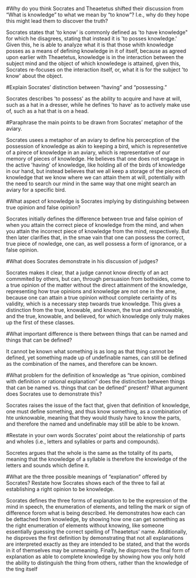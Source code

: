 #Why do you think Socrates and Theaetetus shifted their discussion from “What is knowledge” to what we mean by “to know”? I.e., why do they hope this might lead them to discover the truth?

Socrates states that 'to know' is commonly defined as 'to have knowledge" for which he disagrees, stating that instead it is 'to posses knowledge.' Given this, he is able to analyze what it is that those whith knowledge posses as a means of defining knowledge in it of itself, because as agreed upon earlier with Theaetetus, knowledge is in the interaction between the subject mind and the object of which knowledege is attained, given this, Socrates re-focuses on the interaction itself, or, what it is for the subject 'to know' about the object.

#Explain Socrates’ distinction between “having” and “possessing.”

Socrates describes 'to possess' as the ability to acquire and have at will, such as a hat in a dresser, while he defines 'to have' as to actively make use of, such as a hat that is on a head.

#Paraphrase the main points to be drawn from Socrates’ metaphor of the aviary.

Socrates usees a metaphor of an aviary to define his percecption of the possession of knowledge as akin to keeping a bird, which is representetive of a pirece of knowledge in an aviary, which is representative of our memory of pieces of knowledge. He believes that one does not engage in the active 'having' of knowledge, like holding all of the birds of knowledge in our hand, but instead believes that we all keep a storage of the pieces of knowledge that we know where we can attain them at will, potentially with the need to search our mind in the same way that one might search an aviary for a specific bird.

#What aspect of knowledge is Socrates implying by distinguishing between true opinion and false opinion?

Socrates initially defines the difference between true and false opinion of when you attain the correct piece of knowledge from the mind, and when you attain the incorrect piece of knowledge from the mind, respectively. But then later clarifies that, in the smae vain that one can possess the correct, true piece of nowledge, one can, as well possess a form of ignorance, or a false opinion.

#What does Socrates demonstrate in his discussion of judges?

Socrates makes it clear, that a judge cannot know directly of an act commmited by others, but can, through persuasion from bothsides, come to a true opinion of the matter without the direct attainment of the knowledge, representing how true opinions and knowledge are not one in the ame, because one can attain a true opinion without complete certainty of its validity, which is a necessary step twoards true knowledge. This gives a distinction from the true, knowable, and known, the true and unknowable, and the true, knowable, and believed, for which knowledge only truly makes up the first of these classes. 

#What important difference is there between things that can be named and things that can be defined?

It cannot be known what something is as long as that thing cannot be defined, yet something made up of undefinable names, can still be defined as the combination of the names, and therefore can be known.

#What problem for the definition of knowledge as “true opinion, combined with definition or rational explanation” does the distinction between things that can be named vs. things that can be defined” present? What argument does Socrates use to demonstrate this?

Socrates raises the issue of the fact that, given that definition of knowledge, one must define something, and thus know something, as a combination of hte unknowable, meaning that they would thusly have to know the parts, and therefore the named and undefinable may still be able to be known.

#Restate in your own words Socrates’ point about the relationship of parts and wholes (i.e., letters and syllables or parts and compounds).

Socretes argues that the whole is the same as the totality of its parts, meaning that the knowledge of a syllable is therefore the knowledge of the letters and sounds which define it.

#What are the three possible meanings of “explanation” offered by Socrates? Restate how Socrates shows each of the three to fail at establishing a right opinion to be knowledge.

Scorates defines the three forms of explanation to be the expression of the mind in speech, the enumeration of elements, and telling the mark or sign of difference forom what is being described. He demonstrates how each can be dettached from knowledge, by showing how one can get something as the right enumeration of elements without knowing, like someone essentially guessing the correct spelling of Theaetetus' name. Additionally, he disproves the first definition by demonstrating that not all explanations are interpreted exactly as they are intended to be stated, and that the words in it of themselves may be unmeaning. Finally, he disproves the final form of explanation as able to complete knowledge by showing how you only hold the ability to distinguish the thing from others, rather than the knowledge of the ting itself
